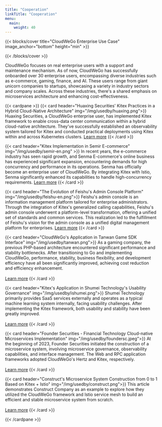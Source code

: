 ```yaml
---
title: "Cooperation"
linkTitle: "Cooperation"
menu:
  main:
    weight: 40
---
```


{{< blocks/cover title="CloudWeGo Enterprise Use Case" image_anchor="bottom" height="min" >}}

{{< /blocks/cover >}}

<div class="container l-container--padded">

<div class="row">
</div>

<div class="row">
<div class="col-12 col-lg-12">
<p class="my-3">
CloudWeGo focuses on real enterprise users with a support and maintenance mechanism. 
As of now, CloudWeGo has successfully onboarded over 30 enterprise users, encompassing diverse industries such as e-commerce, gaming, finance, and AI. 
These users range from giant unicorn companies to startups, showcasing a variety in industry sectors and company scales. 
Across these industries, there's a shared emphasis on microservices architecture and enhancing cost-effectiveness.
</p>

{{< cardpane >}}
{{< card header="Huaxing Securities' Kitex Practices in a Hybrid Cloud-Native Architecture" img="/img/usedby/huaxing.png">}}
Huaxing Securities, a CloudWeGo enterprise user, has implemented Kitex framework to enable cross-data center communication within a hybrid cloud-native architecture.
They've successfully established an observability system tailored for Kitex and conducted practical deployments using Kitex within and across Kubernetes clusters.
<a href='{{< relref "huaxingsec" >}}'>Learn more</a>
{{< /card >}}

{{< card header="Kitex Implementation in Semir E-commerce" img="/img/usedby/semir-en.png" >}}
In recent years, the e-commerce industry has seen rapid growth, and Senma E-commerce's online business has experienced significant expansion, encountering demands for high concurrency and performance in its operations.
Senma has officially become an enterprise user of CloudWeGo. By integrating Kitex with Istio, Senma significantly enhanced its capabilities to handle high-concurrency requirements.
<a href='{{< relref "semir" >}}'>Learn more</a>
{{< /card >}}

{{< card header="The Evolution of Feishu's Admin Console Platform"  img="/img/usedby/feishu-en.png">}}
Feishu's admin console is an information management platform tailored for enterprise administrators. Through the integration of Kitex's generalized calling capabilities,
Feishu's admin console underwent a platform-level transformation, offering a unified set of standards and common services.
This realization led to the fulfillment of Feishu's vision for the admin console as a unified digital management platform for enterprises.
<a href='{{< relref "feishu" >}}'>Learn more</a>
{{< /card >}}

{{< card header="CloudWeGo's Application in Tanwan Game SDK Interface" img="/img/usedby/tanwan.png">}}
As a gaming company, the previous PHP-based architecture encountered significant performance and stability bottlenecks. 
After transitioning to Go and implementing CloudWeGo, performance, stability, business flexibility, 
and development efficiency have all been significantly improved, achieving cost reduction and efficiency enhancement.<br/><br/>
<a href='{{< relref "tanwan" >}}'>Learn more</a>
{{< /card >}}

{{< card header="Kitex's Application in Shumei Technology's Usability Governance" img="/img/usedby/ishumei.png">}}
Shumei Technology primarily provides SaaS services externally and operates as a typical machine learning system internally, facing usability challenges. 
After implementing the Kitex framework, both usability and stability have been greatly improved.<br/><br/>
<a href='{{< relref "shumei" >}}'>Learn more</a>
{{< /card >}}

{{< card header="Founder Securities - Financial Technology Cloud-native Microservices Implementation" img="/img/usedby/foundersc.jpeg">}}
At the beginning of 2023, Founder Securities initiated the construction of a microservice system, involving microservice governance, observability capabilities, and interface management. 
The Web and RPC application frameworks adopted CloudWeGo's Hertz and Kitex, respectively.<br/><br/>
<a href='{{< relref "foundersc" >}}'>Learn more</a>
{{< /card >}}

{{< card header="Construct's Microservice System Construction from 0 to 1 Based on Kitex + Istio" img="/img/usedby/construct.png">}}
This article demonstrates Construct Company as an example to explore how they utilized the CloudWeGo framework 
and Istio service mesh to build an efficient and stable microservice system from scratch.<br/><br/>
<a href='{{< relref "construct" >}}'>Learn more</a>
{{< /card >}}

{{< /cardpane >}}

</div>
</div>
</div>
